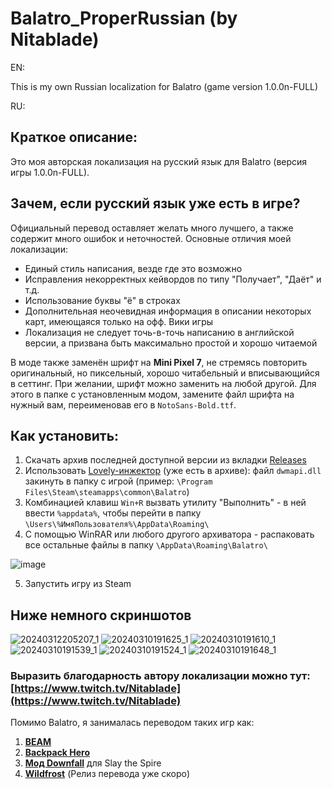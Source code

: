 # Balatro_ProperRussian (by Nitablade)
EN:

This is my own Russian localization for Balatro (game version 1.0.0n-FULL)

RU:
## Краткое описание:
Это моя авторская локализация на русский язык для Balatro (версия игры 1.0.0n-FULL).

## Зачем, если русский язык уже есть в игре?

Официальный перевод оставляет желать много лучшего, а также содержит много ошибок и неточностей. Основные отличия моей локализации:

- Единый стиль написания, везде где это возможно
- Исправления некорректных кейвордов по типу "Получает", "Даёт" и т.д.
- Использование буквы "ё" в строках
- Дополнительная неочевидная информация в описании некоторых карт, имеющаяся только на офф. Вики игры
- Локализация не следует точь-в-точь написанию в английской версии, а призвана быть максимально простой и хорошо читаемой

В моде также заменён шрифт на **Mini Pixel 7**, не стремясь повторить оригинальный, но пиксельный, хорошо читабельный и вписывающийся в сеттинг. При желании, шрифт можно заменить на любой другой. Для этого в папке с установленным модом, замените файл шрифта на нужный вам, переименовав его в ```NotoSans-Bold.ttf```.

## Как установить:
1. Скачать архив последней доступной версии из вкладки [Releases](https://github.com/Nitablade/Balatro_ProperRussian/releases)
2. Использовать [Lovely-инжектор](https://github.com/ethangreen-dev/lovely-injector/releases) (уже есть в архиве): файл ```dwmapi.dll``` закинуть в папку с игрой (пример: ```\Program Files\Steam\steamapps\common\Balatro```)
3. Комбинацией клавиш ```Win+R``` вызвать утилиту "Выполнить" - в ней ввести ```%appdata%```, чтобы перейти в папку ```\Users\%ИмяПользователя%\AppData\Roaming\```
4. С помощью WinRAR или любого другого архиватора - распаковать все остальные файлы в папку ```\AppData\Roaming\Balatro\```

![image](https://github.com/Nitablade/Balatro_ProperRussian/assets/109508685/2b936a3e-3751-480c-9a0e-ead88eac2a21)

5. Запустить игру из Steam

## Ниже немного скриншотов
![20240312205207_1](https://github.com/Nitablade/Balatro_ProperRussian/assets/109508685/4108fc39-df24-4842-8254-63011a284b23)
![20240310191625_1](https://github.com/Nitablade/Balatro_ProperRussian/assets/109508685/c3225960-1cd4-4863-a942-d582c8985e09)
![20240310191610_1](https://github.com/Nitablade/Balatro_ProperRussian/assets/109508685/7cfb70ff-26c2-493d-bcc5-2c34c5a68ee4)
![20240310191539_1](https://github.com/Nitablade/Balatro_ProperRussian/assets/109508685/8797c190-7ce1-4f95-b66e-e6ed716a83f4)
![20240310191524_1](https://github.com/Nitablade/Balatro_ProperRussian/assets/109508685/ec4a20e2-0353-49b9-9838-e647361e2ec6)
![20240310191648_1](https://github.com/Nitablade/Balatro_ProperRussian/assets/109508685/572e28fc-fc1e-47e0-864d-e119664fde50)


### Выразить благодарность автору локализации можно тут: [https://www.twitch.tv/Nitablade](https://www.twitch.tv/Nitablade)

Помимо Balatro, я занималась переводом таких игр как:
1) [**BEAM**](https://store.steampowered.com/app/1067430/Beam/)
2) [**Backpack Hero**](https://store.steampowered.com/app/1970580/Backpack_Hero/)
3) [**Мод Downfall**](https://steamcommunity.com/sharedfiles/filedetails/?id=1610056683&searchtext=Downfall) для Slay the Spire
4) [**Wildfrost**](https://store.steampowered.com/app/1811990/Wildfrost/) (Релиз перевода уже скоро)
